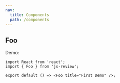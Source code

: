 ```yaml
---
nav:
  title: Components
  path: /components
---
```


## Foo

Demo:

```tsx
import React from 'react';
import { Foo } from 'js-review';

export default () => <Foo title="First Demo" />;
```
